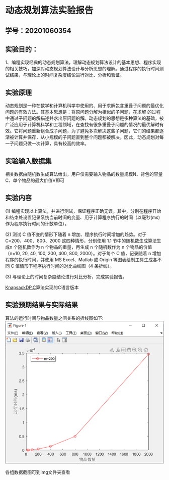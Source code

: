 # 动态规划算法实验报告

## 学号：20201060354

## 实验目的：

1、编程实现经典的动态规划算法，理解动态规划算法设计的基本思想、程序实现的相关技巧，加深对动态规划算法设计与分析思想的理解。通过程序的执行时间测试结果，与理论上的时间复杂度结论进行对比、分析和验证。

## 实验原理

动态规划是一种在数学和计算机科学中使用的、用于求解包含重叠子问题的最优化问题的有效方法。其基本思想是：将原问题分解为相似的子问题，在求解
的过程中通过子问题的解描述并求出原问题的解。动态规划的思想是多种算法的基础，被广泛应用于计算机科学和工程领域，在查找有很多重叠子问题的情况的最优解时有效。它将问题重新组合成子问题，为了避免多次解决这些子问题，它们的结果都逐渐被计算并保存，从小规模的子问题直到整个问题都被解决。因此，动态规划对每一子问题只做一次计算，具有较高的效率。


## 实验输入数据集

相关数据由随机数生成算法给出，用户仅需要输入物品的数量规模N、背包的容量C、单个物品的最大价值V即可

## 实验内容

(1) 编程实现以上算法，并进行测试，保证程序正确无误。其中，分别在程序开始和结束处设置记录系统当前时间的变量、用于计算程序执行的时间（以毫秒(ms)作为程序执行时间的计数单位）。

(2) 测试 C 值不变的情形下随着 n 增加、程序执行时间增加的趋势。对于C=200、400、800、2000 这四种情形，分别使用 1.1 节中的随机数生成算法生成n 个随机数作为 n 个物品的重量，再生成 n 个随机数作为 n 个物品的价值（n=10, 20, 40, 100, 200, 400, 800, 2000）。对于每个 C 值，记录随着 n 增加程序的执行时间，并使用 MS Excel、Matlab 或 Origin 等图表绘制工具生成各不同 C 值情形下程序执行时间的对比曲线图（4 条折线）。

(3) 与理论上的时间复杂度结论进行对比分析，完成实验报告。

[KnapsackDP.C](KnapsackDP.C)算法实现的C语言版本

## 实验预期结果与实际结果
算法的运行时间与物品数量之间关系的折线图如下:
![](https://github.com/Gold-miner354/homework_template/blob/main/Experiment3_Greedy/img/Greedy.png)

各组数据截图可到img文件夹查看